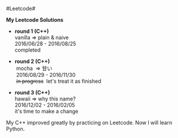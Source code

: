 #Leetcode#

**My Leetcode Solutions**

- **round 1 (C++)**  
  vanilla => plain & naive  
  2016/06/28 - 2016/08/25  
  completed  

- **round 2 (C++)**  
  mocha  => 甘い  
  2016/08/29 - 2016/11/30  
  ~~in progress~~  let's treat it as finished  

- **round 3 (C++)**  
  hawaii => why this name?  
  2016/12/02 - 2016/02/05  
  it's time to make a change  

My C++ improved greatly by practicing on Leetcode. Now I will learn Python. 
